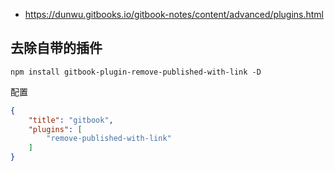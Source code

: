 
- https://dunwu.gitbooks.io/gitbook-notes/content/advanced/plugins.html

## 去除自带的插件

```
npm install gitbook-plugin-remove-published-with-link -D
```
配置
```json
{
    "title": "gitbook",
    "plugins": [
        "remove-published-with-link"
    ]
}
```